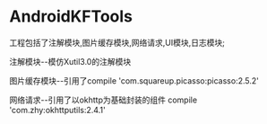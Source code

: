 # AndroidKFTools
工程包括了注解模块,图片缓存模块,网络请求,UI模块,日志模块;

注解模块--模仿Xutil3.0的注解模块

图片缓存模块--引用了compile 'com.squareup.picasso:picasso:2.5.2'

网络请求--引用了以okhttp为基础封装的组件 compile 'com.zhy:okhttputils:2.4.1'

